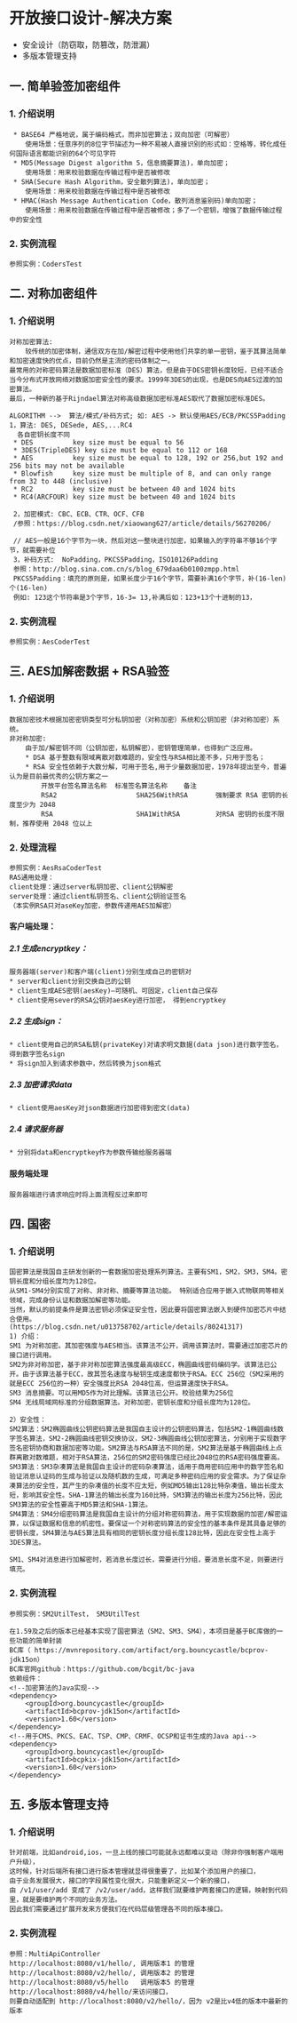 #  开放接口设计-解决方案
   * 安全设计（防窃取，防篡改，防泄漏）
   * 多版本管理支持

## 一. 简单验签加密组件
### 1. 介绍说明

     * BASE64 严格地说，属于编码格式，而非加密算法；双向加密（可解密）
        使用场景：任意序列的8位字节描述为一种不易被人直接识别的形式如：空格等，转化成任何国际语言都能识别的64个可见字符
     * MD5(Message Digest algorithm 5，信息摘要算法)，单向加密；
        使用场景：用来校验数据在传输过程中是否被修改
     * SHA(Secure Hash Algorithm，安全散列算法)，单向加密；
        使用场景：用来校验数据在传输过程中是否被修改
     * HMAC(Hash Message Authentication Code，散列消息鉴别码)单向加密；
        使用场景：用来校验数据在传输过程中是否被修改；多了一个密钥，增强了数据传输过程中的安全性
     
### 2. 实例流程
    
    参照实例：CodersTest

## 二. 对称加密组件
### 1. 介绍说明

    对称加密算法: 
        较传统的加密体制，通信双方在加/解密过程中使用他们共享的单一密钥，鉴于其算法简单和加密速度快的优点，目前仍然是主流的密码体制之一。
    最常用的对称密码算法是数据加密标准（DES）算法，但是由于DES密钥长度较短，已经不适合当今分布式开放网络对数据加密安全性的要求。1999年3DES的出现，也是DES向AES过渡的加密算法。
    最后，一种新的基于Rijndael算法对称高级数据加密标准AES取代了数据加密标准DES。
    
    ALGORITHM -->  算法/模式/补码方式; 如: AES -> 默认使用AES/ECB/PKCS5Padding
    1，算法: DES, DESede, AES,...RC4
      各自密钥长度不同
     * DES          key size must be equal to 56 
     * 3DES(TripleDES) key size must be equal to 112 or 168 
     * AES          key size must be equal to 128, 192 or 256,but 192 and 256 bits may not be available 
     * Blowfish     key size must be multiple of 8, and can only range from 32 to 448 (inclusive) 
     * RC2          key size must be between 40 and 1024 bits 
     * RC4(ARCFOUR) key size must be between 40 and 1024 bits 
          
     2，加密模式: CBC、ECB、CTR、OCF、CFB
     /参照：https://blog.csdn.net/xiaowang627/article/details/56270206/
 
     // AES一般是16个字节为一块，然后对这一整块进行加密，如果输入的字符串不够16个字节，就需要补位
     3，补码方式:  NoPadding，PKCS5Padding，ISO10126Padding
     参照：http://blog.sina.com.cn/s/blog_679daa6b0100zmpp.html
     PKCS5Padding：填充的原则是，如果长度少于16个字节，需要补满16个字节，补(16-len)个(16-len)
     例如: 123这个节符串是3个字节，16-3= 13,补满后如：123+13个十进制的13，
     
### 2. 实例流程

    参照实例：AesCoderTest

## 三. AES加解密数据 + RSA验签
### 1. 介绍说明

    数据加密技术根据加密密钥类型可分私钥加密（对称加密）系统和公钥加密（非对称加密）系统。
    非对称加密:
        由于加/解密钥不同（公钥加密，私钥解密），密钥管理简单，也得到广泛应用。
        * DSA 基于整数有限域离散对数难题的，安全性与RSA相比差不多，只用于签名；
        * RSA 安全性依赖于大数分解，可用于签名,用于少量数据加密，1978年提出至今，普遍认为是目前最优秀的公钥方案之一
            开放平台签名算法名称	标准签名算法名称	备注
            RSA2	                SHA256WithRSA	    强制要求 RSA 密钥的长度至少为 2048
            RSA	                    SHA1WithRSA	        对RSA 密钥的长度不限制，推荐使用 2048 位以上

### 2. 处理流程
              
    参照实例：AesRsaCoderTest
    RAS通用处理：
    client处理：通过server私钥加密、client公钥解密
    server处理：通过client私钥签名、client公钥验证签名
    （本实例RSA只对aseKey加密，参数传递用AES加解密）
    
#### 客户端处理：
##### 2.1 生成encryptkey：

    服务器端(server)和客户端(client)分别生成自己的密钥对
    * server和client分别交换自己的公钥
    * client生成AES密钥(aesKey)—可随机、可固定，client自己保存
    * client使用sever的RSA公钥对aesKey进行加密， 得到encryptkey

##### 2.2 生成sign：

    * client使用自己的RSA私钥(privateKey)对请求明文数据(data json)进行数字签名，得到数字签名sign
    * 将sign加入到请求参数中，然后转换为json格式

##### 2.3 加密请求data

    * client使用aesKey对json数据进行加密得到密文(data)

##### 2.4 请求服务器

    * 分别将data和encryptkey作为参数传输给服务器端


#### 服务端处理

    服务器端进行请求响应时将上面流程反过来即可

## 四. 国密
### 1. 介绍说明

    国密算法是我国自主研发创新的一套数据加密处理系列算法。主要有SM1，SM2，SM3，SM4。密钥长度和分组长度均为128位。
    从SM1-SM4分别实现了对称、非对称、摘要等算法功能。 特别适合应用于嵌入式物联网等相关领域，完成身份认证和数据加解密等功能。
    当然，默认的前提条件是算法密钥必须保证安全性，因此要将国密算法嵌入到硬件加密芯片中结合使用。
    (https://blog.csdn.net/u013758702/article/details/80241317)
    1) 介绍：
    SM1 为对称加密。其加密强度与AES相当。该算法不公开，调用该算法时，需要通过加密芯片的接口进行调用。
    SM2为非对称加密，基于非对称加密算法强度最高级ECC，椭圆曲线密码编码学。该算法已公开。由于该算法基于ECC，故其签名速度与秘钥生成速度都快于RSA。ECC 256位（SM2采用的就是ECC 256位的一种）安全强度比RSA 2048位高，但运算速度快于RSA。
    SM3 消息摘要。可以用MD5作为对比理解。该算法已公开。校验结果为256位
    SM4 无线局域网标准的分组数据算法。对称加密，密钥长度和分组长度均为128位。 
    
    2）安全性：
    SM2算法：SM2椭圆曲线公钥密码算法是我国自主设计的公钥密码算法，包括SM2-1椭圆曲线数字签名算法，SM2-2椭圆曲线密钥交换协议，SM2-3椭圆曲线公钥加密算法，分别用于实现数字签名密钥协商和数据加密等功能。SM2算法与RSA算法不同的是，SM2算法是基于椭圆曲线上点群离散对数难题，相对于RSA算法，256位的SM2密码强度已经比2048位的RSA密码强度要高。
    SM3算法：SM3杂凑算法是我国自主设计的密码杂凑算法，适用于商用密码应用中的数字签名和验证消息认证码的生成与验证以及随机数的生成，可满足多种密码应用的安全需求。为了保证杂凑算法的安全性，其产生的杂凑值的长度不应太短，例如MD5输出128比特杂凑值，输出长度太短，影响其安全性。SHA-1算法的输出长度为160比特，SM3算法的输出长度为256比特，因此SM3算法的安全性要高于MD5算法和SHA-1算法。
    SM4算法：SM4分组密码算法是我国自主设计的分组对称密码算法，用于实现数据的加密/解密运算，以保证数据和信息的机密性。要保证一个对称密码算法的安全性的基本条件是其具备足够的密钥长度，SM4算法与AES算法具有相同的密钥长度分组长度128比特，因此在安全性上高于3DES算法。
    
    SM1、SM4对消息进行加解密时，若消息长度过长，需要进行分组，要消息长度不足，则要进行填充。

### 2. 实例流程

    参照实例：SM2UtilTest， SM3UtilTest
    
    在1.59及之后的版本已经基本实现了国密算法（SM2、SM3、SM4），本项目是基于BC库做的一些功能的简单封装
    BC库（ https://mvnrepository.com/artifact/org.bouncycastle/bcprov-jdk15on）
    BC库官网github：https://github.com/bcgit/bc-java
    依赖组件：
    <!--加密算法的Java实现-->
    <dependency>
        <groupId>org.bouncycastle</groupId>
        <artifactId>bcprov-jdk15on</artifactId>
        <version>1.60</version>
    </dependency>
    <!--用于CMS、PKCS、EAC、TSP、CMP、CRMF、OCSP和证书生成的Java api-->
    <dependency>
        <groupId>org.bouncycastle</groupId>
        <artifactId>bcpkix-jdk15on</artifactId>
        <version>1.60</version>
    </dependency>
    
    
    
## 五. 多版本管理支持
### 1. 介绍说明   

    针对前端，比如android,ios，一旦上线的接口可能就永远都难以变动（除非你强制客户端用户升级），
    这时候，针对后端所有接口进行版本管理就显得很重要了，比如某个添加用户的接口，
    由于业务发展很大，接口的字段属性变化很大，只能重新定义一个新的接口，
    由 /v1/user/add 变成了 /v2/user/add，这样我们就要维护两套接口的逻辑，映射到代码里，就是要维护两个不同的业务方法。
    因此我们需要通过扩展开发来方便我们在代码层级管理各不同的版本接口。
        
### 2. 实例流程 

    参照：MultiApiController
    http://localhost:8080/v1/hello/, 调用版本1 的管理
    http://localhost:8080/v2/hello/, 调用版本2 的管理
    http://localhost:8080/v5/hello   调用版本5 的管理
    http://localhost:8080/v4/hello/来访问接口，
    则要自动适配到 http://localhost:8080/v2/hello/，因为 v2是比v4低的版本中最新的版本
    